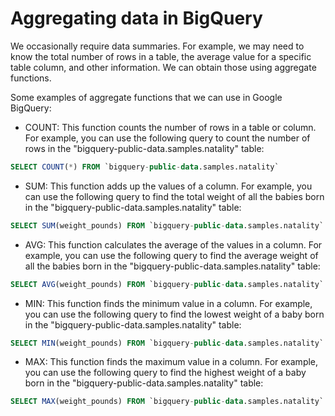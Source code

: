 # Aggregating data in BigQuery
We occasionally require data summaries. For example, we may need to know the total number of rows in a table, the average value for a specific table column, and other information. We can obtain those using aggregate functions.

Some examples of aggregate functions that we can use in Google BigQuery:

- COUNT: This function counts the number of rows in a table or column. For example, you can use the following query to count the number of rows in the "bigquery-public-data.samples.natality" table:

```sql
SELECT COUNT(*) FROM `bigquery-public-data.samples.natality`
```

- SUM: This function adds up the values of a column. For example, you can use the following query to find the total weight of all the babies born in the "bigquery-public-data.samples.natality" table:
```sql
SELECT SUM(weight_pounds) FROM `bigquery-public-data.samples.natality`
```

- AVG: This function calculates the average of the values in a column. For example, you can use the following query to find the average weight of all the babies born in the "bigquery-public-data.samples.natality" table:

```sql
SELECT AVG(weight_pounds) FROM `bigquery-public-data.samples.natality`
```

- MIN: This function finds the minimum value in a column. For example, you can use the following query to find the lowest weight of a baby born in the "bigquery-public-data.samples.natality" table:

```sql
SELECT MIN(weight_pounds) FROM `bigquery-public-data.samples.natality`
```
- MAX: This function finds the maximum value in a column. For example, you can use the following query to find the highest weight of a baby born in the "bigquery-public-data.samples.natality" table:

```sql
SELECT MAX(weight_pounds) FROM `bigquery-public-data.samples.natality`
```
